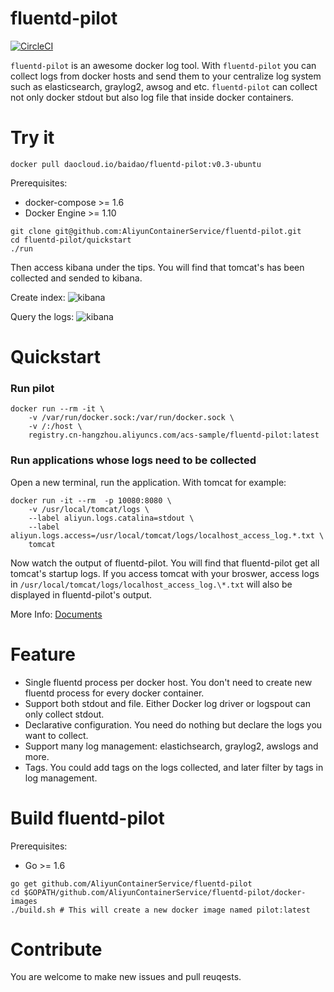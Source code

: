 fluentd-pilot
=============

[![CircleCI](https://circleci.com/gh/AliyunContainerService/fluentd-pilot.svg?style=svg)](https://circleci.com/gh/AliyunContainerService/fluentd-pilot)

`fluentd-pilot` is an awesome docker log tool. With `fluentd-pilot` you can collect logs from docker hosts and send them to your centralize log system such as elasticsearch, graylog2, awsog and etc. `fluentd-pilot` can collect not only docker stdout but also log file that inside docker containers.

Try it
======

```
docker pull daocloud.io/baidao/fluentd-pilot:v0.3-ubuntu
```

Prerequisites:

- docker-compose >= 1.6
- Docker Engine >= 1.10

```
git clone git@github.com:AliyunContainerService/fluentd-pilot.git
cd fluentd-pilot/quickstart
./run
```

Then access kibana under the tips. You will find that tomcat's has been collected and sended to kibana.

Create index:
![kibana](quickstart/Kibana.png)

Query the logs:
![kibana](quickstart/Kibana2.png)

Quickstart
==========

### Run pilot

```
docker run --rm -it \
    -v /var/run/docker.sock:/var/run/docker.sock \
    -v /:/host \
    registry.cn-hangzhou.aliyuncs.com/acs-sample/fluentd-pilot:latest
```

### Run applications whose logs need to be collected

Open a new terminal, run the application. With tomcat for example:

```
docker run -it --rm  -p 10080:8080 \
    -v /usr/local/tomcat/logs \
    --label aliyun.logs.catalina=stdout \
    --label aliyun.logs.access=/usr/local/tomcat/logs/localhost_access_log.*.txt \
    tomcat
```

Now watch the output of fluentd-pilot. You will find that fluentd-pilot get all tomcat's startup logs. If you access tomcat with your broswer, access logs in `/usr/local/tomcat/logs/localhost_access_log.\*.txt` will also be displayed in fluentd-pilot's output.

More Info: [Documents](docs/docs.md)

Feature
========

- Single fluentd process per docker host. You don't need to create new fluentd process for every docker container.
- Support both stdout and file. Either Docker log driver or logspout can only collect stdout.
- Declarative configuration. You need do nothing but declare the logs you want to collect.
- Support many log management: elastichsearch, graylog2, awslogs and more.
- Tags. You could add tags on the logs collected, and later filter by tags in log management.

Build fluentd-pilot
===================

Prerequisites:

- Go >= 1.6

```
go get github.com/AliyunContainerService/fluentd-pilot
cd $GOPATH/github.com/AliyunContainerService/fluentd-pilot/docker-images
./build.sh # This will create a new docker image named pilot:latest
```

Contribute
==========

You are welcome to make new issues and pull reuqests.

